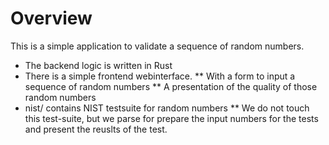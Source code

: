 # Overview

This is a simple application to validate a sequence of random numbers.

* The backend logic is written in Rust
* There is a simple frontend webinterface. 
** With a form to input a sequence of random numbers
** A presentation of the quality of those random numbers
* nist/ contains NIST testsuite for random numbers
** We do not touch this test-suite, but we parse for prepare the input numbers for the tests and present the reuslts of the test.
